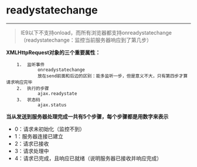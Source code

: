 # readystatechange #
---
>IE9以下不支持onload，而所有浏览器都支持onreadystatechange
>（readystatechange：监控当前服务器响应到了第几步）
>
**XMLHttpRequest对象的三个重要属性：**

		1.	监听事件
				onreadystatechange
				放在send前面和后边的区别：能多监听一步，但是意义不大，只有第四步才算请求响应完毕
		2.	执行的步骤
				ajax.readystate
		3.	状态码
				ajax.status
				
**当从发送到服务器处理完成一共有5个步骤，每个步骤都是用数字来表示**		

-	0：请求未初始化（监控不到）
-	1：服务器连接已建立
-	2：请求已接收
-	3：请求处理中
-	4：请求已完成，且响应已就绪（说明服务器已接收并响应完成）
